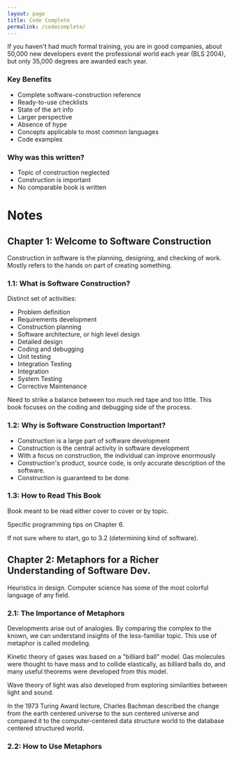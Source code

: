 ```yaml
---
layout: page
title: Code Complete
permalink: /codecomplete/
---
```


If you haven't had much formal training, you are in good companies, about 50,000 new developers
event the professional world each year (BLS 2004), but only 35,000 degrees are awarded
each year.

### Key Benefits
- Complete software-construction reference
- Ready-to-use checklists
- State of the art info
- Larger perspective
- Absence of hype
- Concepts applicable to most common languages
- Code examples

### Why was this written?

- Topic of construction neglected
- Construction is important
- No comparable book is written

# Notes

## Chapter 1: Welcome to Software Construction
Construction in software is the planning, designing, and checking of work. Mostly refers to the 
hands on part of creating something.

### 1.1: What is Software Construction?
Distinct set of activities:
- Problem definition
- Requirements development
- Construction planning
- Software architecture, or high level design
- Detailed design
- Coding and debugging
- Unit testing
- Integration Testing
- Integration
- System Testing
- Corrective Maintenance

Need to strike a balance between too much red tape and too little. This book focuses
on the coding and debugging side of the process.

### 1.2: Why is Software Construction Important?
- Construction is a large part of software development
- Construction is the central activity in software development
- With a focus on construction, the individual can improve enormously
- Construction's product, source code, is only accurate description of the software.
- Construction is guaranteed to be done.

### 1.3: How to Read This Book
Book meant to be read either cover to cover or by topic.

Specific programming tips on Chapter 6. 

If not sure where to start, go to 3.2 (determining kind of software).

## Chapter 2: Metaphors for a Richer Understanding of Software Dev.
Heuristics in design. Computer science has some of the most colorful language of any field.


### 2.1: The Importance of Metaphors
Developments arise out of analogies. By comparing the complex to the known, we 
can understand insights of the less-familiar topic. This use of metaphor
is called modeling.

Kinetic theory of gases was based on a "billiard ball" model. Gas molecules were thought to have 
mass and to collide elastically, as billiard balls do, and many useful theorems were developed from 
this model.

Wave theory of light was also developed from exploring similarities between light and sound.

In the 1973 Turing Award lecture, Charles Bachman described the change from the earth centered universe 
to the sun centered universe and compared it to the computer-centered data structure world to the database 
centered structured world.

### 2.2: How to Use Metaphors
